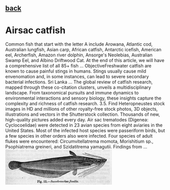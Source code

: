 ## [back](../index.md) 
# Airsac catfish
Common fish that start with the letter A include Arowana, Atlantic cod, Australian lungfish, Asian carp, African catfish, Antarctic icefish, American eel, Archerfish, Amazon river dolphin, Ansorge's Neolebias, Australian Swamp Eel, and Albino Driftwood Cat. At the end of this article, we will have a comprehensive list of all 85+ fish ... ObjectiveFreshwater catfish are known to cause painful stings in humans. Stings usually cause mild envenomation and, in some instances, can lead to severe secondary bacterial infections. Sri Lanka ... The global review of catfish research, mapped through these co-citation clusters, unveils a multidisciplinary landscape. From taxonomical pursuits and immune dynamics to environmental interactions and sensory biology, these insights capture the complexity and richness of catfish research. 3.5. Find Heteropneustes stock images in HD and millions of other royalty-free stock photos, 3D objects, illustrations and vectors in the Shutterstock collection. Thousands of new, high-quality pictures added every day. Air sac trematodes (Digenea: Cyclocoelidae) were detected in 23 avian species from eight aviaries in the United States. Most of the infected host species were passeriform birds, but a few species in other orders also were infected. Four species of adult flukes were encountered: Circumvitellatrema momota, Morishitium sp., Psophiatrema greineri, and Szidatitrema yamagutii. Findings from ...
![zdjecie ryby :)](../fotki/Airsac_catfish.jpg)
